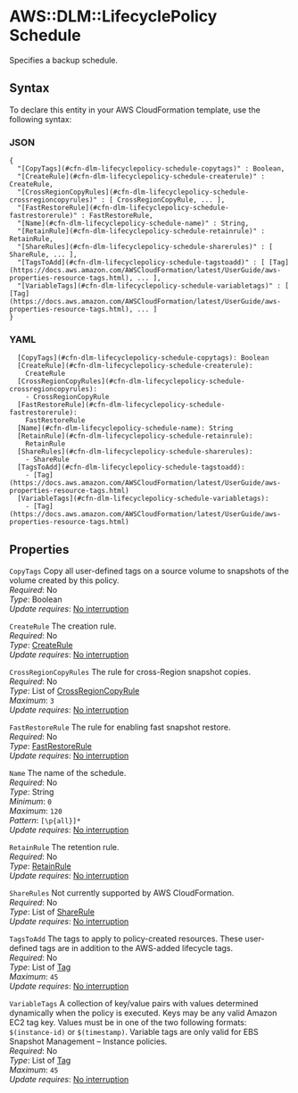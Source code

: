 # AWS::DLM::LifecyclePolicy Schedule<a name="aws-properties-dlm-lifecyclepolicy-schedule"></a>

Specifies a backup schedule\.

## Syntax<a name="aws-properties-dlm-lifecyclepolicy-schedule-syntax"></a>

To declare this entity in your AWS CloudFormation template, use the following syntax:

### JSON<a name="aws-properties-dlm-lifecyclepolicy-schedule-syntax.json"></a>

```
{
  "[CopyTags](#cfn-dlm-lifecyclepolicy-schedule-copytags)" : Boolean,
  "[CreateRule](#cfn-dlm-lifecyclepolicy-schedule-createrule)" : CreateRule,
  "[CrossRegionCopyRules](#cfn-dlm-lifecyclepolicy-schedule-crossregioncopyrules)" : [ CrossRegionCopyRule, ... ],
  "[FastRestoreRule](#cfn-dlm-lifecyclepolicy-schedule-fastrestorerule)" : FastRestoreRule,
  "[Name](#cfn-dlm-lifecyclepolicy-schedule-name)" : String,
  "[RetainRule](#cfn-dlm-lifecyclepolicy-schedule-retainrule)" : RetainRule,
  "[ShareRules](#cfn-dlm-lifecyclepolicy-schedule-sharerules)" : [ ShareRule, ... ],
  "[TagsToAdd](#cfn-dlm-lifecyclepolicy-schedule-tagstoadd)" : [ [Tag](https://docs.aws.amazon.com/AWSCloudFormation/latest/UserGuide/aws-properties-resource-tags.html), ... ],
  "[VariableTags](#cfn-dlm-lifecyclepolicy-schedule-variabletags)" : [ [Tag](https://docs.aws.amazon.com/AWSCloudFormation/latest/UserGuide/aws-properties-resource-tags.html), ... ]
}
```

### YAML<a name="aws-properties-dlm-lifecyclepolicy-schedule-syntax.yaml"></a>

```
  [CopyTags](#cfn-dlm-lifecyclepolicy-schedule-copytags): Boolean
  [CreateRule](#cfn-dlm-lifecyclepolicy-schedule-createrule): 
    CreateRule
  [CrossRegionCopyRules](#cfn-dlm-lifecyclepolicy-schedule-crossregioncopyrules): 
    - CrossRegionCopyRule
  [FastRestoreRule](#cfn-dlm-lifecyclepolicy-schedule-fastrestorerule): 
    FastRestoreRule
  [Name](#cfn-dlm-lifecyclepolicy-schedule-name): String
  [RetainRule](#cfn-dlm-lifecyclepolicy-schedule-retainrule): 
    RetainRule
  [ShareRules](#cfn-dlm-lifecyclepolicy-schedule-sharerules): 
    - ShareRule
  [TagsToAdd](#cfn-dlm-lifecyclepolicy-schedule-tagstoadd): 
    - [Tag](https://docs.aws.amazon.com/AWSCloudFormation/latest/UserGuide/aws-properties-resource-tags.html)
  [VariableTags](#cfn-dlm-lifecyclepolicy-schedule-variabletags): 
    - [Tag](https://docs.aws.amazon.com/AWSCloudFormation/latest/UserGuide/aws-properties-resource-tags.html)
```

## Properties<a name="aws-properties-dlm-lifecyclepolicy-schedule-properties"></a>

`CopyTags`  <a name="cfn-dlm-lifecyclepolicy-schedule-copytags"></a>
Copy all user\-defined tags on a source volume to snapshots of the volume created by this policy\.  
*Required*: No  
*Type*: Boolean  
*Update requires*: [No interruption](https://docs.aws.amazon.com/AWSCloudFormation/latest/UserGuide/using-cfn-updating-stacks-update-behaviors.html#update-no-interrupt)

`CreateRule`  <a name="cfn-dlm-lifecyclepolicy-schedule-createrule"></a>
The creation rule\.  
*Required*: No  
*Type*: [CreateRule](aws-properties-dlm-lifecyclepolicy-createrule.md)  
*Update requires*: [No interruption](https://docs.aws.amazon.com/AWSCloudFormation/latest/UserGuide/using-cfn-updating-stacks-update-behaviors.html#update-no-interrupt)

`CrossRegionCopyRules`  <a name="cfn-dlm-lifecyclepolicy-schedule-crossregioncopyrules"></a>
The rule for cross\-Region snapshot copies\.  
*Required*: No  
*Type*: List of [CrossRegionCopyRule](aws-properties-dlm-lifecyclepolicy-crossregioncopyrule.md)  
*Maximum*: `3`  
*Update requires*: [No interruption](https://docs.aws.amazon.com/AWSCloudFormation/latest/UserGuide/using-cfn-updating-stacks-update-behaviors.html#update-no-interrupt)

`FastRestoreRule`  <a name="cfn-dlm-lifecyclepolicy-schedule-fastrestorerule"></a>
The rule for enabling fast snapshot restore\.  
*Required*: No  
*Type*: [FastRestoreRule](aws-properties-dlm-lifecyclepolicy-fastrestorerule.md)  
*Update requires*: [No interruption](https://docs.aws.amazon.com/AWSCloudFormation/latest/UserGuide/using-cfn-updating-stacks-update-behaviors.html#update-no-interrupt)

`Name`  <a name="cfn-dlm-lifecyclepolicy-schedule-name"></a>
The name of the schedule\.  
*Required*: No  
*Type*: String  
*Minimum*: `0`  
*Maximum*: `120`  
*Pattern*: `[\p{all}]*`  
*Update requires*: [No interruption](https://docs.aws.amazon.com/AWSCloudFormation/latest/UserGuide/using-cfn-updating-stacks-update-behaviors.html#update-no-interrupt)

`RetainRule`  <a name="cfn-dlm-lifecyclepolicy-schedule-retainrule"></a>
The retention rule\.  
*Required*: No  
*Type*: [RetainRule](aws-properties-dlm-lifecyclepolicy-retainrule.md)  
*Update requires*: [No interruption](https://docs.aws.amazon.com/AWSCloudFormation/latest/UserGuide/using-cfn-updating-stacks-update-behaviors.html#update-no-interrupt)

`ShareRules`  <a name="cfn-dlm-lifecyclepolicy-schedule-sharerules"></a>
Not currently supported by AWS CloudFormation\.  
*Required*: No  
*Type*: List of [ShareRule](aws-properties-dlm-lifecyclepolicy-sharerule.md)  
*Update requires*: [No interruption](https://docs.aws.amazon.com/AWSCloudFormation/latest/UserGuide/using-cfn-updating-stacks-update-behaviors.html#update-no-interrupt)

`TagsToAdd`  <a name="cfn-dlm-lifecyclepolicy-schedule-tagstoadd"></a>
The tags to apply to policy\-created resources\. These user\-defined tags are in addition to the AWS\-added lifecycle tags\.  
*Required*: No  
*Type*: List of [Tag](https://docs.aws.amazon.com/AWSCloudFormation/latest/UserGuide/aws-properties-resource-tags.html)  
*Maximum*: `45`  
*Update requires*: [No interruption](https://docs.aws.amazon.com/AWSCloudFormation/latest/UserGuide/using-cfn-updating-stacks-update-behaviors.html#update-no-interrupt)

`VariableTags`  <a name="cfn-dlm-lifecyclepolicy-schedule-variabletags"></a>
A collection of key/value pairs with values determined dynamically when the policy is executed\. Keys may be any valid Amazon EC2 tag key\. Values must be in one of the two following formats: `$(instance-id)` or `$(timestamp)`\. Variable tags are only valid for EBS Snapshot Management – Instance policies\.  
*Required*: No  
*Type*: List of [Tag](https://docs.aws.amazon.com/AWSCloudFormation/latest/UserGuide/aws-properties-resource-tags.html)  
*Maximum*: `45`  
*Update requires*: [No interruption](https://docs.aws.amazon.com/AWSCloudFormation/latest/UserGuide/using-cfn-updating-stacks-update-behaviors.html#update-no-interrupt)